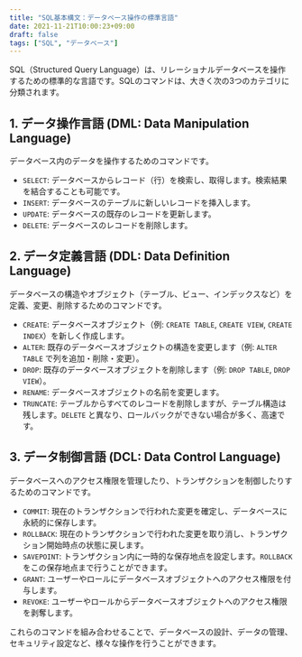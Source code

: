 ```yaml
---
title: "SQL基本構文：データベース操作の標準言語"
date: 2021-11-21T10:00:23+09:00
draft: false
tags: ["SQL", "データベース"] 
---
```

<!--more-->
SQL（Structured Query Language）は、リレーショナルデータベースを操作するための標準的な言語です。SQLのコマンドは、大きく次の3つのカテゴリに分類されます。

## 1. データ操作言語 (DML: Data Manipulation Language)

データベース内のデータを操作するためのコマンドです。

-   `SELECT`: データベースからレコード（行）を検索し、取得します。検索結果を結合することも可能です。
-   `INSERT`: データベースのテーブルに新しいレコードを挿入します。
-   `UPDATE`: データベースの既存のレコードを更新します。
-   `DELETE`: データベースのレコードを削除します。

## 2. データ定義言語 (DDL: Data Definition Language)

データベースの構造やオブジェクト（テーブル、ビュー、インデックスなど）を定義、変更、削除するためのコマンドです。

-   `CREATE`: データベースオブジェクト（例: `CREATE TABLE`, `CREATE VIEW`, `CREATE INDEX`）を新しく作成します。
-   `ALTER`: 既存のデータベースオブジェクトの構造を変更します（例: `ALTER TABLE` で列を追加・削除・変更）。
-   `DROP`: 既存のデータベースオブジェクトを削除します（例: `DROP TABLE`, `DROP VIEW`）。
-   `RENAME`: データベースオブジェクトの名前を変更します。
-   `TRUNCATE`: テーブルからすべてのレコードを削除しますが、テーブル構造は残します。`DELETE` と異なり、ロールバックができない場合が多く、高速です。

## 3. データ制御言語 (DCL: Data Control Language)

データベースへのアクセス権限を管理したり、トランザクションを制御したりするためのコマンドです。

-   `COMMIT`: 現在のトランザクションで行われた変更を確定し、データベースに永続的に保存します。
-   `ROLLBACK`: 現在のトランザクションで行われた変更を取り消し、トランザクション開始時点の状態に戻します。
-   `SAVEPOINT`: トランザクション内に一時的な保存地点を設定します。`ROLLBACK` をこの保存地点まで行うことができます。
-   `GRANT`: ユーザーやロールにデータベースオブジェクトへのアクセス権限を付与します。
-   `REVOKE`: ユーザーやロールからデータベースオブジェクトへのアクセス権限を剥奪します。

これらのコマンドを組み合わせることで、データベースの設計、データの管理、セキュリティ設定など、様々な操作を行うことができます。
